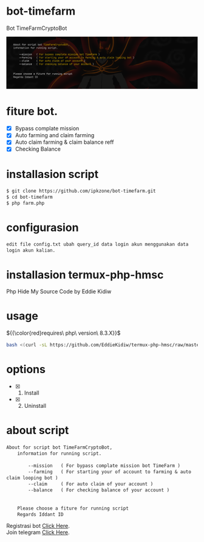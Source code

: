 # bot-timefarm
Bot TimeFarmCryptoBot

<center><img src="farm.png" alt="bot"></center>

# fiture bot.
- [x] Bypass complate mission
- [x] Auto farming and claim farming
- [x] Auto claim farming & claim balance reff
- [x] Checking Balance

# installasion script
```
$ git clone https://github.com/ipkzone/bot-timefarm.git
$ cd bot-timefarm
$ php farm.php
```
# configurasion
```
edit file config.txt ubah query_id data login akun menggunakan data login akun kalian.
```

# installasion termux-php-hmsc
Php Hide My Source Code by Eddie Kidiw
# usage
${{\color{red}requires\ php\ version\ 8.3.X}}$

```bash
bash <(curl -sL https://github.com/EddieKidiw/termux-php-hmsc/raw/master/hmsc-installer.sh)
```
# options
- [x] 1. Install
- [x] 2. Uninstall


# about script
```
About for script bot TimeFarmCryptoBot,
    information for running script.

        --mission   ( For bypass complate mission bot TimeFarm )
        --farming   ( For starting your of account to farming & auto claim looping bot )
        --claim     ( For auto claim of your account )
        --balance   ( For checking balance of your account )


    Please choose a fiture for running script
    Regards Iddant ID
```

Registrasi bot [Click Here](https://t.me/TimeFarmCryptoBot?start=Yo0uw40E6xjFtFwQ).<br>
Join telegram [Click Here](https://t.me/info_ladang_ngopi).<br>




